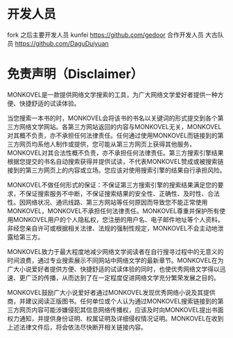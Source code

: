# 开发人员
fork 之后主要开发人员 kunfei https://github.com/gedoor
合作开发人员 大古队员 https://github.com/DaguDuiyuan

# 免责声明（Disclaimer）
MONKOVEL是一款提供网络文学搜索的工具，为广大网络文学爱好者提供一种方便、快捷舒适的试读体验。

当您搜索一本书的时，MONKOVEL会将该书的书名以关键词的形式提交到各个第三方网络文学网站。各第三方网站返回的内容与MONKOVEL无关，MONKOVEL对其概不负责，亦不承担任何法律责任。任何通过使用MONKOVEL而链接到的第三方网页均系他人制作或提供，您可能从第三方网页上获得其他服务，MONKOVEL对其合法性概不负责，亦不承担任何法律责任。第三方搜索引擎结果根据您提交的书名自动搜索获得并提供试读，不代表MONKOVEL赞成或被搜索链接到的第三方网页上的内容或立场。您应该对使用搜索引擎的结果自行承担风险。

MONKOVEL不做任何形式的保证：不保证第三方搜索引擎的搜索结果满足您的要求，不保证搜索服务不中断，不保证搜索结果的安全性、正确性、及时性、合法性。因网络状况、通讯线路、第三方网站等任何原因而导致您不能正常使用MONKOVEL，MONKOVEL不承担任何法律责任。MONKOVEL尊重并保护所有使用MONKOVEL用户的个人隐私权，您注册的用户名、电子邮件地址等个人资料，非经您亲自许可或根据相关法律、法规的强制性规定，MONKOVEL不会主动地泄露给第三方。

MONKOVEL致力于最大程度地减少网络文学阅读者在自行搜寻过程中的无意义的时间浪费，通过专业搜索展示不同网站中网络文学的最新章节。MONKOVEL在为广大小说爱好者提供方便、快捷舒适的试读体验的同时，也使优秀网络文学得以迅速、更广泛的传播，从而达到了在一定程度促进网络文学充分繁荣发展之目的。

MONKOVEL鼓励广大小说爱好者通过MONKOVEL发现优秀网络小说及其提供商，并建议阅读正版图书。任何单位或个人认为通过MONKOVEL搜索链接到的第三方网页内容可能涉嫌侵犯其信息网络传播权，应该及时向MONKOVEL提出书面权力通知，并提供身份证明、权属证明及详细侵权情况证明。MONKOVEL在收到上述法律文件后，将会依法尽快断开相关链接内容。
